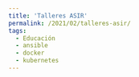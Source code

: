 ```yaml
---
title: 'Talleres ASIR'
permalink: /2021/02/talleres-asir/
tags:
  - Educación
  - ansible
  - docker
  - kubernetes
---
```

